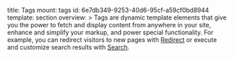 title: Tags
mount: tags
id: 6e7db349-9253-40d6-95cf-a59cf0bd8944
template: section
overview: >
  Tags are dynamic template elements that give you the power to fetch and display content from anywhere in your site, enhance and simplify your markup, and power special functionality. For example, you can redirect visitors to new pages with [Redirect](/reference/tags/redirect) or execute and customize search results with [Search](/reference/tags/search).
